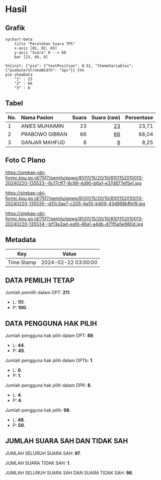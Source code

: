 # Hasil

## Grafik

```mermaid
xychart-beta
    title "Perolehan Suara TPS"
    x-axis [01, 02, 03]
    y-axis "Suara" 0 --> 66
    bar [23, 66, 8]
```

```mermaid
%%{init: {"pie": {"textPosition": 0.5}, "themeVariables": {"pieOuterStrokeWidth": "5px"}} }%%
pie showData
    "1" : 23
    "2" : 66
    "3" : 8
```

## Tabel

| No. | Nama Paslon    | Suara | Suara (raw) | Persentase |
|:--- |:-------------- | -----:| -----------:| ----------:|
| 1   | ANIES MUHAIMIN | 23    | [23][p-1]   | 23,71      |
| 2   | PRABOWO GIBRAN | 66    | [66][p-2]   | 68,04      |
| 3   | GANJAR MAHFUD  | 8     | [8][p-3]    | 8,25       |


[p-1]: https://github.com/gigit-pemilu/pemilu-2024-81-maluku/blob/main/pilpres/hitung-suara/sub/81-maluku/sub/01-maluku-tengah/sub/15-leihitu/sub/2010-kaitetu/sub/013-tps/sub/paslon-1.txt
[p-2]: https://github.com/gigit-pemilu/pemilu-2024-81-maluku/blob/main/pilpres/hitung-suara/sub/81-maluku/sub/01-maluku-tengah/sub/15-leihitu/sub/2010-kaitetu/sub/013-tps/sub/paslon-2.txt
[p-3]: https://github.com/gigit-pemilu/pemilu-2024-81-maluku/blob/main/pilpres/hitung-suara/sub/81-maluku/sub/01-maluku-tengah/sub/15-leihitu/sub/2010-kaitetu/sub/013-tps/sub/paslon-3.txt

## Foto C Plano

https://sirekap-obj-formc.kpu.go.id/75f7/pemilu/ppwp/81/01/15/20/10/8101152010013-20240220-135533--6c17cff7-8c99-4d90-b6a1-e37d877ef5e1.jpg

https://sirekap-obj-formc.kpu.go.id/75f7/pemilu/ppwp/81/01/15/20/10/8101152010013-20240220-135535--d31c3ae7-c205-4a55-b409-43d968bffe19.jpg

https://sirekap-obj-formc.kpu.go.id/75f7/pemilu/ppwp/81/01/15/20/10/8101152010013-20240220-135534--bf13e2ad-eafd-46a1-a4db-d71f5a5e980d.jpg


## Metadata

| Key        | Value               |
| ---------- | ------------------- |
| Time Stamp | 2024-02-22 03:00:00 |


## DATA PEMILIH TETAP

Jumlah pemilih dalam DPT: **211**.
 * L: **111**.
 * P: **100**.

## DATA PENGGUNA HAK PILIH

Jumlah pengguna hak pilih dalam DPT: **89**.
 * L: **44**.
 * P: **45**.

Jumlah pengguna hak pilih dalam DPTb: **1**.
 * L: **0**.
 * P: **1**.

Jumlah pengguna hak pilih dalam DPK: **8**.
 * L: **4**.
 * P: **4**.

Jumlah pengguna hak pilih: **98**.
 * L: **48**.
 * P: **50**.

## JUMLAH SUARA SAH DAN TIDAK SAH

JUMLAH SELURUH SUARA SAH: **97**.

JUMLAH SUARA TIDAK SAH: **1**.

JUMLAH SELURUH SUARA SAH DAN SUARA TIDAK SAH: **98**.


